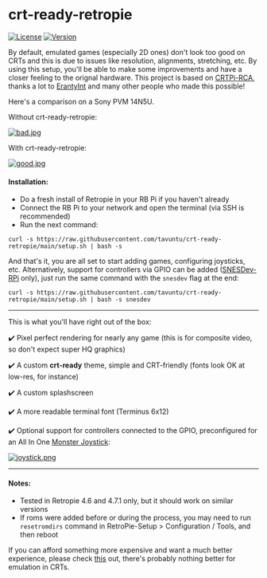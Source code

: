 # crt-ready-retropie

[![License](http://img.shields.io/:license-MIT-blue.svg)](https://github.com/tavuntu/crt-ready-retropie/blob/master/LICENSE.md)
[![Version](http://img.shields.io/:beta-0.0.3-green.svg)](https://github.com/tavuntu/crt-ready-retropie)

By default, emulated games (especially 2D ones) don't look too good on CRTs and this is due to issues like resolution, alignments, stretching, etc. By using this setup, you'll be able to make some improvements and have a closer feeling to the orignal hardware. This project is based on [CRTPi-RCA](https://github.com/crtpi/CRTPi-RCA), thanks a lot to [ErantyInt](https://github.com/crtpi) and many other people who made this possible!

Here's a comparison on a Sony PVM 14N5U.

Without crt-ready-retropie:

[![bad.jpg](https://i.postimg.cc/4dGp93k0/bad.jpg)](https://postimg.cc/bG6GXpv0)

With crt-ready-retropie:

[![good.jpg](https://i.postimg.cc/3xycNk9F/good.jpg)](https://postimg.cc/w1pVbTC1)

#### Installation:

* Do a fresh install of Retropie in your RB Pi if you haven't already
* Connect the RB Pi to your network and open the terminal (via SSH is recommended)
* Run the next command:
```
curl -s https://raw.githubusercontent.com/tavuntu/crt-ready-retropie/main/setup.sh | bash -s
```

And that's it, you are all set to start adding games, configuring joysticks, etc. Alternatively, support for controllers via GPIO can be added ([SNESDev-RPi](https://github.com/petrockblog/SNESDev-RPi) only), just run the same command with the ```snesdev``` flag at the end:

```
curl -s https://raw.githubusercontent.com/tavuntu/crt-ready-retropie/main/setup.sh | bash -s snesdev
```

---

This is what you'll have right out of the box:

:heavy_check_mark:  Pixel perfect rendering for nearly any game (this is for composite video, so don't expect super HQ graphics)

:heavy_check_mark:  A custom **crt-ready** theme, simple and CRT-friendly (fonts look OK at low-res, for instance)

:heavy_check_mark:  A custom splashscreen

:heavy_check_mark:  A more readable terminal font (Terminus 6x12)

:heavy_check_mark:  Optional support for controllers connected to the GPIO, preconfigured for an All In One [Monster Joystick](https://monsterjoysticks.com/all-in-one-joysticks):

[![joystick.png](https://i.postimg.cc/nzhP0mRT/joystick.png)](https://postimg.cc/yJ2jNDzS)

---

#### Notes:

* Tested in Retropie 4.6 and 4.7.1 only, but it should work on similar versions
* If roms were added before or during the process, you may need to run ```resetromdirs``` command in RetroPie-Setup > Configuration / Tools, and then reboot

If you can afford something more expensive and want a much better experience, please check [this](https://www.rgb-pi.com/) out, there's probably nothing better for emulation in CRTs.
